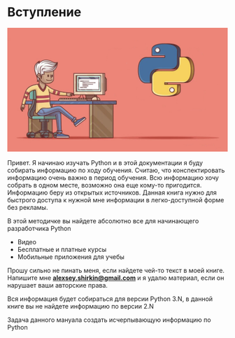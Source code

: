 # Вступление

![](.gitbook/assets/screen-shot-2020-04-16-at-19.12.41.jpg)

Привет. Я начинаю изучать Python и в этой документации я буду собирать информацию по ходу обучения. Cчитаю, что конспектировать информацию очень важно в период обучения. Всю информацию хочу собрать в одном месте, возможно она еще кому-то пригодится. Информацию беру из открытых источников. Данная книга нужно для быстрого доступа к нужной мне информации в легко-доступной форме без рекламы.

В этой методичке вы найдете абсолютно все для начинающего разработчика Python  
- Видео  
- Бесплатные и платные курсы  
- Мобильные приложения для учебы

Прошу сильно не пинать меня, если найдете чей-то текст в моей книге. Напишите мне **alexsey.shirkin@gmail.com** и я удалю материал, если он нарушает ваши авторские права.

Вся информация будет собираться для версии Python 3.N, в данной книге вы не найдете информацию по версии 2.N

Задача данного мануала создать исчерпывающую информацию по Python

